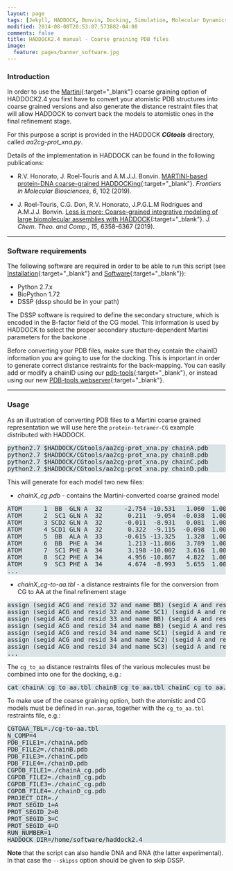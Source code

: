 ```yaml
---
layout: page
tags: [Jekyll, HADDOCK, Bonvin, Docking, Simulation, Molecular Dynamics, Structural Biology, Computational Biology, Modelling, Protein Structure]
modified: 2014-08-08T20:53:07.573882-04:00
comments: false
title: HADDOCK2.4 manual - Coarse graining PDB files
image:
  feature: pages/banner_software.jpg
---
```


### Introduction

In order to use the [Martini](http://cgmartini.nl){:target="_blank"} coarse graining option of HADDOCK2.4 you first have to convert your atomistic PDB structures into coarse grained versions and also generate the distance restraint files that will allow HADDOCK to convert back the models to atomistic ones in the final refinement stage.

For this purpose a script is provided in the HADDOCK ***CGtools*** directory, called *aa2cg-prot_xna.py*.

Details of the implementation in HADDOCK can be found in the following publications:

* R.V. Honorato, J. Roel-Touris and A.M.J.J. Bonvin. [MARTINI-based protein-DNA coarse-grained HADDOCKing](https://doi.org/10.3389/fmolb.2019.00102){:target="_blank"}. _Frontiers in Molecular Biosciences_, *6*, 102 (2019).

* J. Roel-Touris, C.G. Don, R.V. Honorato, J.P.G.L.M Rodrigues and A.M.J.J. Bonvin. [Less is more: Coarse-grained integrative modeling of large biomolecular assemblies with HADDOCK](https://doi.org/10.1021/acs.jctc.9b00310){:target="_blank"}. _J. Chem. Theo. and Comp._, *15*, 6358-6367 (2019).


* * *

### Software requirements

The following software are required in order to be able to run this script (see [Installation](/software/haddock2.4/installation){:target="_blank"} and [Software](/software/haddock2.4/software){:target="_blank"}):

* Python 2.7.x
* BioPython 1.72
* DSSP (dssp should be in your path)

The DSSP software is required to define the secondary structure, which is encoded in the B-factor field of the CG model. This information is used by HADDOCK to select the proper secondary stucture-dependent Martini parameters for the backone .

Before converting your PDB files, make sure that they contain the chainID information you are going to use for the docking. This is important in order to generate correct distance restraints for the back-mapping. You can easily add or modify a chainID using our [pdb-tools](/software/haddock2.4/installation/#pdb-tools){:target="_blank"}, or instead using our new [PDB-tools webserver](https://wenmr.science.uu.nl/pdbtools/){:target="_blank"}.

* * *

### Usage

As an illustration of converting PDB files to a Martini coarse grained representation we will use here the `protein-tetramer-CG` example distributed with HADDOCK.

<pre style="background-color:#DAE4E7">
python2.7 $HADDOCK/CGtools/aa2cg-prot_xna.py chainA.pdb
python2.7 $HADDOCK/CGtools/aa2cg-prot_xna.py chainB.pdb
python2.7 $HADDOCK/CGtools/aa2cg-prot_xna.py chainC.pdb
python2.7 $HADDOCK/CGtools/aa2cg-prot_xna.py chainD.pdb
</pre>

This will generate for each model two new files:

* *chainX_cg.pdb* - contains the Martini-converted coarse grained model

<pre style="background-color:#DAE4E7">
ATOM      1  BB  GLN A  32      -2.754 -10.531   1.060  1.00  1.00
ATOM      2  SC1 GLN A  32       0.211  -9.054  -0.038  1.00  1.00           S
ATOM      3 SCD2 GLN A  32      -0.011  -8.931   0.081  1.00  1.00
ATOM      4 SCD1 GLN A  32       0.322  -9.115  -0.098  1.00  1.00
ATOM      5  BB  ALA A  33      -0.615 -13.325   1.328  1.00  4.00
ATOM      6  BB  PHE A  34       1.213 -11.866   3.789  1.00  4.00
ATOM      7  SC1 PHE A  34       3.198 -10.002   3.616  1.00  4.00           S
ATOM      8  SC2 PHE A  34       4.956 -10.867   4.822  1.00  4.00           S
ATOM      9  SC3 PHE A  34       4.674  -8.993   5.655  1.00  4.00           S
...
</pre>

* *chainX_cg-to-aa.tbl* - a distance restraints file for the conversion from CG to AA at the final refinement stage

<pre style="background-color:#DAE4E7">
assign (segid ACG and resid 32 and name BB) (segid A and resid 32 and (name CA or name C or name N or name O)) 0 0 0
assign (segid ACG and resid 32 and name SC1) (segid A and resid 32 and (name CB or name CG or name CD or name OE1 or name NE2)) 0 0 0
assign (segid ACG and resid 33 and name BB) (segid A and resid 33 and (name CA or name C or name N or name O or name CB)) 0 0 0
assign (segid ACG and resid 34 and name BB) (segid A and resid 34 and (name CA or name C or name N or name O)) 0 0 0
assign (segid ACG and resid 34 and name SC1) (segid A and resid 34 and (name CB or name CG or name CD1)) 0 0 0
assign (segid ACG and resid 34 and name SC2) (segid A and resid 34 and (name CD2 or name CE2)) 0 0 0
assign (segid ACG and resid 34 and name SC3) (segid A and resid 34 and (name CE1 or name CZ)) 0 0 0
...
</pre>

The `cg_to_aa` distance restraints files of the various molecules must be combined into one for the docking, e.g.:

<pre style="background-color:#DAE4E7">
cat chainA_cg_to_aa.tbl chainB_cg_to_aa.tbl chainC_cg_to_aa.tbl chainD_cg_to_aa.tbl > cg-to-aa.tbl
</pre>

To make use of the coarse graining option, both the atomistic and CG models must be defined in `run.param`, together with the `cg_to_aa.tbl` restraints file, e.g.:

<pre style="background-color:#DAE4E7">
CGTOAA_TBL=./cg-to-aa.tbl
N_COMP=4
PDB_FILE1=./chainA.pdb
PDB_FILE2=./chainB.pdb
PDB_FILE3=./chainC.pdb
PDB_FILE4=./chainD.pdb
CGPDB_FILE1=./chainA_cg.pdb
CGPDB_FILE2=./chainB_cg.pdb
CGPDB_FILE3=./chainC_cg.pdb
CGPDB_FILE4=./chainD_cg.pdb
PROJECT_DIR=./
PROT_SEGID_1=A
PROT_SEGID_2=B
PROT_SEGID_3=C
PROT_SEGID_4=D
RUN_NUMBER=1
HADDOCK_DIR=/home/software/haddock2.4
</pre>


**Note** that the script can also handle DNA and RNA (the latter experimental). In that case the `--skipss` option should be given to skip DSSP.





